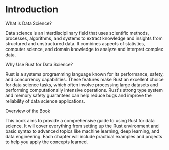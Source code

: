# Introduction

What is Data Science?

Data science is an interdisciplinary field that uses scientific methods, processes, algorithms, and systems to extract knowledge and insights from structured and unstructured data. It combines aspects of statistics, computer science, and domain knowledge to analyze and interpret complex data.

Why Use Rust for Data Science?

Rust is a systems programming language known for its performance, safety, and concurrency capabilities. These features make Rust an excellent choice for data science tasks, which often involve processing large datasets and performing computationally intensive operations. Rust's strong type system and memory safety guarantees can help reduce bugs and improve the reliability of data science applications.

Overview of the Book

This book aims to provide a comprehensive guide to using Rust for data science. It will cover everything from setting up the Rust environment and basic syntax to advanced topics like machine learning, deep learning, and data engineering. Each chapter will include practical examples and projects to help you apply the concepts learned.
